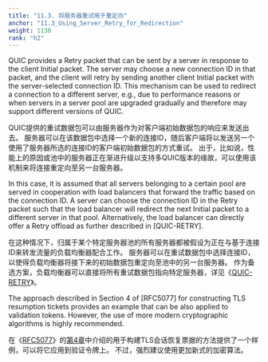 ```yaml
---
title: "11.3. 将服务器重试用于重定向"
anchor: "11.3_Using_Server_Retry_for_Redirection"
weight: 1130
rank: "h2"
---
```


QUIC provides a Retry packet that can be sent by a server in response to the client Initial packet. The server may choose a new connection ID in that packet, and the client will retry by sending another client Initial packet with the server-selected connection ID. This mechanism can be used to redirect a connection to a different server, e.g., due to performance reasons or when servers in a server pool are upgraded gradually and therefore may support different versions of QUIC.

QUIC提供的重试数据包可以由服务器作为对客户端初始数据包的响应来发送出去。
服务器可以在该数据包中选择一个新的连接ID，随后客户端将以发送另一个使用了服务器所选的连接ID的客户端初始数据包的方式重试。
出于，比如说，性能上的原因或池中的服务器正在渐进升级以支持多QUIC版本的缘故，可以使用该机制来将连接重定向至另一台服务器。

In this case, it is assumed that all servers belonging to a certain pool are served in cooperation with load balancers that forward the traffic based on the connection ID. A server can choose the connection ID in the Retry packet such that the load balancer will redirect the next Initial packet to a different server in that pool. Alternatively, the load balancer can directly offer a Retry offload as further described in [QUIC-RETRY].

在这种情况下，归属于某个特定服务器池的所有服务器都被假设为正在与基于连接ID来转发流量的负载均衡器配合工作。
服务器可以在重试数据包中选择连接ID，以使得负载均衡器将接下来的初始数据包重定向至池中的另一台服务器。
作为备选方案，负载均衡器可以直接将所有重试数据包指向特定服务器，详见《[QUIC-RETRY](https://datatracker.ietf.org/doc/html/draft-ietf-quic-retry-offload-00)》。

The approach described in Section 4 of [RFC5077] for constructing TLS resumption tickets provides an example that can be also applied to validation tokens. However, the use of more modern cryptographic algorithms is highly recommended.

在《[RFC5077](https://www.rfc-editor.org/info/rfc5077)》的[第4章](https://www.rfc-editor.org/rfc/rfc5077#section-4)中介绍的用于构建TLS会话恢复票据的方法提供了一个样例，可以将它应用到验证令牌上。
不过，强烈建议使用更加新式的加密算法。
